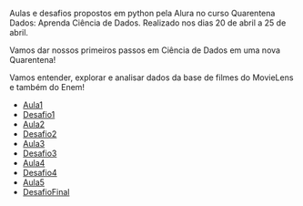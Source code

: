 Aulas e desafios propostos em python pela Alura no curso Quarentena Dados: Aprenda Ciência de Dados. Realizado nos dias 20 de abril a 25 de abril.

Vamos dar nossos primeiros passos em Ciência de Dados em uma nova Quarentena!

Vamos entender, explorar e analisar dados da base de filmes do MovieLens e também do Enem!

* [Aula1](https://github.com/nicolegold/QuarantenaDadosAlura/blob/master/QuarentenaDados_aula01.ipynb)
* [Desafio1](https://github.com/nicolegold/QuarantenaDadosAlura/blob/master/Desafios_aula_01.ipynb)
* [Aula2](https://github.com/nicolegold/QuarantenaDadosAlura/blob/master/QuarentenaDados_aula02.ipynb)
* [Desafio2](https://github.com/nicolegold/QuarantenaDadosAlura/blob/master/Desafio_aula02.ipynb)
* [Aula3](https://github.com/nicolegold/QuarantenaDadosAlura/blob/master/QuarentenaDados_aula03.ipynb)
* [Desafio3](https://github.com/nicolegold/QuarantenaDadosAlura/blob/master/Desafios_aula03.ipynb)
* [Aula4](https://github.com/nicolegold/QuarantenaDadosAlura/blob/master/QuarentenaDados_Aula04.ipynb)
* [Desafio4](https://github.com/nicolegold/QuarantenaDadosAlura/blob/master/Desafio_aula04.ipynb)
* [Aula5](https://github.com/nicolegold/QuarantenaDadosAlura/blob/master/QuarentenaDados_Aula05.ipynb)
* [DesafioFinal](https://github.com/nicolegold/QuarantenaDadosAlura/blob/master/QuarentenaDados_Desafio_Final.ipynb)
